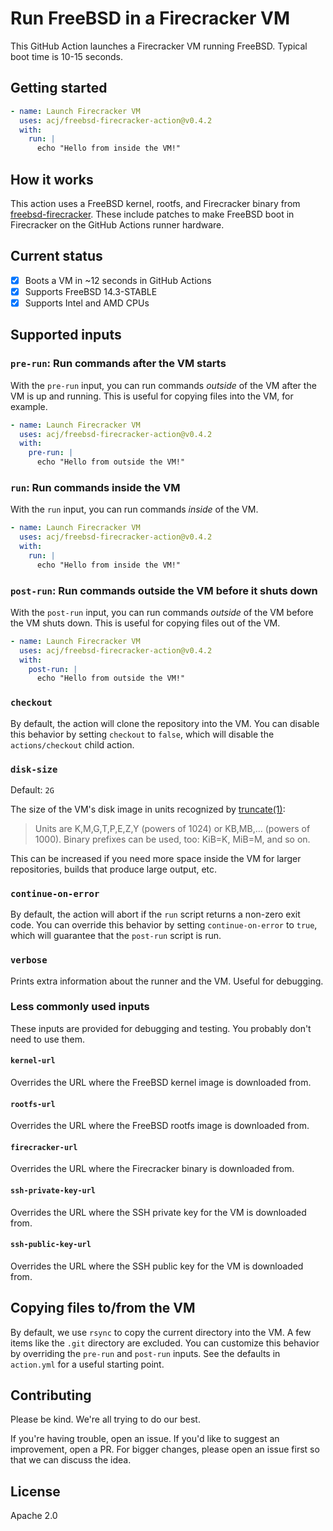 # Run FreeBSD in a Firecracker VM

This GitHub Action launches a Firecracker VM running FreeBSD. Typical boot time is 10-15 seconds.

## Getting started

```yaml
- name: Launch Firecracker VM
  uses: acj/freebsd-firecracker-action@v0.4.2
  with:
    run: |
      echo "Hello from inside the VM!"
```

## How it works

This action uses a FreeBSD kernel, rootfs, and Firecracker binary from [freebsd-firecracker](https://github.com/acj/freebsd-firecracker). These include patches to make FreeBSD boot in Firecracker on the GitHub Actions runner hardware.

## Current status

- [X] Boots a VM in \~12 seconds in GitHub Actions
- [X] Supports FreeBSD 14.3-STABLE
- [X] Supports Intel and AMD CPUs

## Supported inputs

### `pre-run`: Run commands after the VM starts

With the `pre-run` input, you can run commands _outside_ of the VM after the VM is up and running. This is useful for copying files into the VM, for example.

```yaml
- name: Launch Firecracker VM
  uses: acj/freebsd-firecracker-action@v0.4.2
  with:
    pre-run: |
      echo "Hello from outside the VM!"
```

### `run`: Run commands inside the VM

With the `run` input, you can run commands _inside_ of the VM.

```yaml
- name: Launch Firecracker VM
  uses: acj/freebsd-firecracker-action@v0.4.2
  with:
    run: |
      echo "Hello from inside the VM!"
```

### `post-run`: Run commands outside the VM before it shuts down

With the `post-run` input, you can run commands _outside_ of the VM before the VM shuts down. This is useful for copying files out of the VM.

```yaml
- name: Launch Firecracker VM
  uses: acj/freebsd-firecracker-action@v0.4.2
  with:
    post-run: |
      echo "Hello from outside the VM!"
```

### `checkout`

By default, the action will clone the repository into the VM. You can disable this behavior by setting `checkout` to `false`, which will disable the `actions/checkout` child action.

### `disk-size`

Default: `2G`

The size of the VM's disk image in units recognized by [truncate(1)](https://linux.die.net/man/1/truncate):

> Units are K,M,G,T,P,E,Z,Y (powers of 1024) or KB,MB,... (powers of 1000). Binary prefixes can be used, too: KiB=K, MiB=M, and so on.

This can be increased if you need more space inside the VM for larger repositories, builds that produce large output, etc.

### `continue-on-error`

By default, the action will abort if the `run` script returns a non-zero exit code. You can override this behavior by setting `continue-on-error` to `true`, which will guarantee that the `post-run` script is run.

### `verbose`

Prints extra information about the runner and the VM. Useful for debugging.

### Less commonly used inputs

These inputs are provided for debugging and testing. You probably don't need to use them.

#### `kernel-url`

Overrides the URL where the FreeBSD kernel image is downloaded from.

#### `rootfs-url`

Overrides the URL where the FreeBSD rootfs image is downloaded from.

#### `firecracker-url`

Overrides the URL where the Firecracker binary is downloaded from.

#### `ssh-private-key-url`

Overrides the URL where the SSH private key for the VM is downloaded from.

#### `ssh-public-key-url`

Overrides the URL where the SSH public key for the VM is downloaded from.

## Copying files to/from the VM

By default, we use `rsync` to copy the current directory into the VM. A few items like the `.git` directory are excluded. You can customize this behavior by overriding the `pre-run` and `post-run` inputs. See the defaults in `action.yml` for a useful starting point.

## Contributing

Please be kind. We're all trying to do our best.

If you're having trouble, open an issue. If you'd like to suggest an improvement, open a PR. For bigger changes, please open an issue first so that we can discuss the idea.

## License

Apache 2.0
